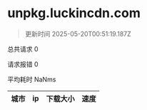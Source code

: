 
  # unpkg.luckincdn.com

  > 更新时间 2025-05-20T00:51:19.187Z
  
  总共请求 0

  请求报错 0

  平均耗时 NaNms

|城市|ip|下载大小|速度|
|-----|----------|---|---|

  